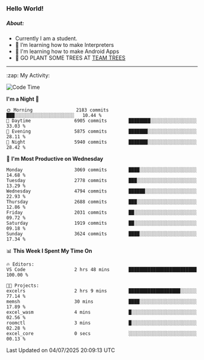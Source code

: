 ### Hello World!

##### About:
- Currently I am a student.
- 🌱 I’m learning how to make Interpreters
- 🌱 I'm learning how to make Android Apps
- 🌱 GO PLANT SOME TREES AT [TEAM TREES](https://teamtrees.org/)

---
  <summary>:zap: My Activity:</summary>
  
<!--START_SECTION:waka-->
![Code Time](http://img.shields.io/badge/Code%20Time-1%2C671%20hrs%2039%20mins-blue)

**I'm a Night 🦉** 

```text
🌞 Morning                2183 commits        ███░░░░░░░░░░░░░░░░░░░░░░   10.44 % 
🌆 Daytime                6905 commits        ████████░░░░░░░░░░░░░░░░░   33.03 % 
🌃 Evening                5875 commits        ███████░░░░░░░░░░░░░░░░░░   28.11 % 
🌙 Night                  5940 commits        ███████░░░░░░░░░░░░░░░░░░   28.42 % 
```
📅 **I'm Most Productive on Wednesday** 

```text
Monday                   3069 commits        ████░░░░░░░░░░░░░░░░░░░░░   14.68 % 
Tuesday                  2778 commits        ███░░░░░░░░░░░░░░░░░░░░░░   13.29 % 
Wednesday                4794 commits        ██████░░░░░░░░░░░░░░░░░░░   22.93 % 
Thursday                 2688 commits        ███░░░░░░░░░░░░░░░░░░░░░░   12.86 % 
Friday                   2031 commits        ██░░░░░░░░░░░░░░░░░░░░░░░   09.72 % 
Saturday                 1919 commits        ██░░░░░░░░░░░░░░░░░░░░░░░   09.18 % 
Sunday                   3624 commits        ████░░░░░░░░░░░░░░░░░░░░░   17.34 % 
```


📊 **This Week I Spent My Time On** 

```text
🔥 Editors: 
VS Code                  2 hrs 48 mins       █████████████████████████   100.00 % 

🐱‍💻 Projects: 
excelrs                  2 hrs 9 mins        ███████████████████░░░░░░   77.14 % 
memsh                    30 mins             ████░░░░░░░░░░░░░░░░░░░░░   17.89 % 
excel_wasm               4 mins              █░░░░░░░░░░░░░░░░░░░░░░░░   02.56 % 
roomctl                  3 mins              █░░░░░░░░░░░░░░░░░░░░░░░░   02.28 % 
excel_core               0 secs              ░░░░░░░░░░░░░░░░░░░░░░░░░   00.13 % 
```


 Last Updated on 04/07/2025 20:09:13 UTC
<!--END_SECTION:waka-->
